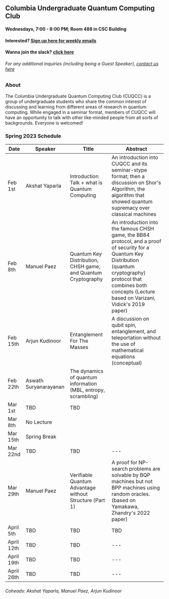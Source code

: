 ## Columbia Undergraduate Quantum Computing Club

#### Wednesdays, 7:00 - 8:00 PM; Room 488 in CSC Building
#### Interested? [Sign up here for weekly emails](https://forms.gle/4gtSTQWYxzb5cjic7)
#### Wanna join the slack? [click here](https://join.slack.com/t/cuquantumcomputing/shared_invite/zt-1ntc93lxv-F1FaA_USKL_EX7OQ2H8wLw)
###### For any additional inquiries (including being a Guest Speaker), [contact us here](mailto:cuquantum@gmail.com?subject=%5BCUQCC%5D) 

### About
The Columbia Undergraduate Quantum Computing Club (CUQCC) is a group of undergraduate students who share the common interest of discussing and learning from different areas of research in quantum computing. While engaged in a seminar format, members of CUQCC will have an opportunity to talk with other like-minded people from all sorts of backgrounds. Everyone is welcomed! 

### Spring 2023 Schedule 

| Date | Speaker | Title | Abstract | 
| ------------ | ------------ | ------------ | ------------ | 
| Feb 1st | Akshat Yaparla | Introduction Talk + what is Quantum Computing | An introduction into CUQCC and its seminar-stype format; then a discussion on Shor's Algorithm, the algorithm that showed quantum supremacy over classical machines | 
| Feb 8th | Manuel Paez | Quantum Key Distribution, CHSH game, and Quantum Cryptography | An introduction into the famous CHSH game, the BB84 protocol, and a proof of security for a Quantum Key Distribution (quantum cryptography) protocol that combines both concepts (Lecture based on Varizani, Vidick's 2019 paper) | 
| Feb 15th | Arjun Kudinoor | Entanglement For The Masses | A discussion on qubit spin, entanglement, and teleportation without the use of mathematical equations (conceptual) | 
| Feb 22th | Aswath Suryanarayanan | The dynamics of quantum information (MBL, entropy, scrambling) | | 
| Mar 1st | TBD | TBD |  | 
| Mar 8th | No Lecture | | |
| Mar 15th | Spring Break | | |
| Mar 22nd | TBD | TBD | --- | 
| Mar 29th | Manuel Paez | Verifiable Quantum Advantage without Structure (Part 1) | A proof for NP-search problems are solvable by BQP machines but not BPP machines using random oracles. (based on Yamakawa, Zhandry's 2022 paper) |
| April 5th | TBD | TBD | TBD | 
| April 12th | TBD | TBD | --- | 
| April 19th | TBD | TBD | --- | 
| April 26th | TBD | TBD | --- | 

###### Coheads: Akshat Yaparla, Manuel Paez, Arjun Kudinoor
